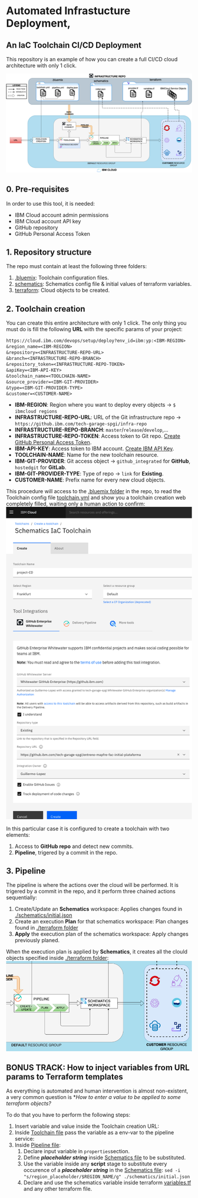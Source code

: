 # Automated Infrastucture Deployment, 
## An IaC Toolchain CI/CD Deployment

This repository is an example of how you can create a full CI/CD cloud architecture with only 1 click.

![Complete infra deployment](./images/toolchainInfraDeploy.png)


## 0. Pre-requisites
In order to use this tool, it is needed:
- IBM Cloud account admin permissions
- IBM Cloud account API key
- GitHub repository
- GitHub Personal Access Token

## 1. Repository structure
The repo must contain at least the following three folders:
1. [.bluemix](./.bluemix): Toolchain configuration files.
2. [schematics](./schematics): Schematics config file & initial values of terraform variables.
3. [terraform](./terraform): Cloud objects to be created.

## 2. Toolchain creation
You can create this entire architecture with only 1 click.
The only thing you must do is fill the following **URL** with the specific params of your project:
```
https://cloud.ibm.com/devops/setup/deploy?env_id=ibm:yp:<IBM-REGION>
&region_name=<IBM-REGION>
&repository=<INFRASTRUCTURE-REPO-URL>
&branch=<INFRASTRUCTURE-REPO-BRANCH>
&repository_token=<INFRASTRUCTURE-REPO-TOKEN>
&apiKey=<IBM-API-KEY>
&toolchain_name=<TOOLCHAIN-NAME>
&source_provider=<IBM-GIT-PROVIDER>
&type=<IBM-GIT-PROVIDER-TYPE>
&customer=<CUSTOMER-NAME>
```

- **IBM-REGION**: Region where you want to deploy every objects -> ```$ ibmcloud regions```
- **INFRASTRUCTURE-REPO-URL**: URL of the Git infrastructure repo -> ```https://github.ibm.com/tech-garage-spgi/infra-repo```
- **INFRASTRUCTURE-REPO-BRANCH**: ```master```/```release```/```develop```,...
- **INFRASTRUCTURE-REPO-TOKEN**: Access token to Git repo. [Create GitHub Personal Access Token](https://github.ibm.com/settings/tokens).
- **IBM-API-KEY**: Access token to IBM account. [Create IBM API Key](https://cloud.ibm.com/iam/apikeys).
- **TOOLCHAIN-NAME**: Name for the new toolchain resource.
- **IBM-GIT-PROVIDER**: Git access object -> ```github_integrated``` for **GitHub**, ```hostedgit``` for **GitLab**.
- **IBM-GIT-PROVIDER-TYPE**: Type of repo -> ```link``` for **Existing**.
- **CUSTOMER-NAME**: Prefix name for every new cloud objects.


This procedure will access to the [.bluemix folder](./.bluemix) in the repo, to read the Toolchain config file [toolchain.yml](./.bluemix/toolchain.yml) and show you a toolchain creation web completely filled, waiting only a human action to confirm:
![toolchain creation web](./images/toolchainCreationWeb.png)

In this particular case it is configured to create a toolchain with two elements:
1. Access to **GitHub repo** and detect new commits.
2. **Pipeline**, trigered by a commit in the repo.

## 3. Pipeline

The pipeline is where the actions over the cloud will be performed. It is trigered by a commit in the repo, and it perform three chained actions sequentially:
   1. Create/Update an **Schematics** workspace: Applies changes found in [./schematics/initial.json](./schematics/initial.json)
   2. Create an execution **Plan** for that schematics workspace: Plan changes found in [./terraform folder](./terraform)
   3. **Apply** the execution plan of the schematics workspace: Apply changes previously planed.

When the execution plan is applied by **Schematics**, it creates all the clould objects specified inside [./terraform folder](./terraform):
![Pipeline Execution](./images/pipelineExecution.png)


## BONUS TRACK: How to inject variables from URL params to Terraform templates 

As everything is automated and human intervention is almost non-existent, a very common question is **How to enter a value to be applied to some terraform objects?*

To do that you have to perform the following steps:
1. Insert variable and value inside the Toolchain creation URL:
2. Inside [Toolchain file](./.bluemix/toolchain.yml) pass the variable as a env-var to the pipeline service:
3. Inside [Pipeline file](./.bluemix/pipeline.yml):
   1. Declare input variable in ```properties```section.
   2. Define ***placeholder string*** inside [Schematics file](./schematics/initial.json) to be substituted.
   3. Use the variable inside any **script** stage to substitute every occurence of a ***placeholder string*** in the [Schematics file](./schematics/initial.json):
   ```sed -i "s/region_placeholder/$REGION_NAME/g" ./schematics/initial.json```
   4. Declare and use the schematics variable inside terraform [variables.tf](./terraform/variables.tf) and any other terraform file.

